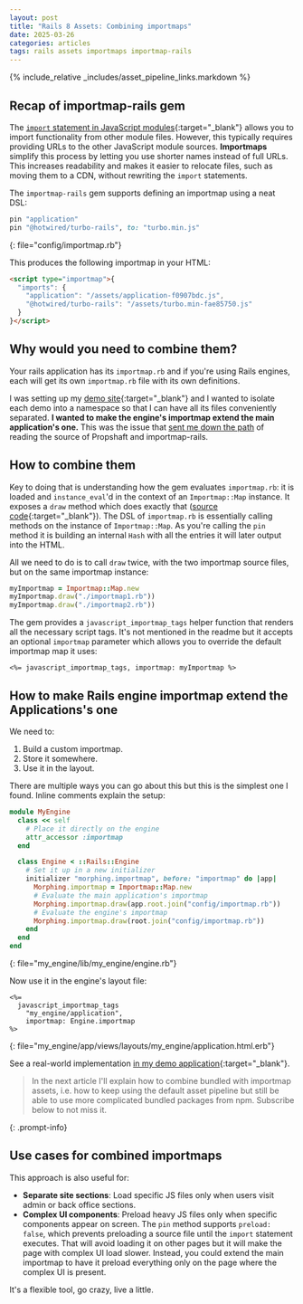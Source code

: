 ```yaml
---
layout: post
title: "Rails 8 Assets: Combining importmaps"
date: 2025-03-26
categories: articles
tags: rails assets importmaps importmap-rails
---
```


{% include_relative _includes/asset_pipeline_links.markdown %}

## Recap of importmap-rails gem

The [`import` statement in JavaScript modules](https://developer.mozilla.org/en-US/docs/Web/JavaScript/Reference/Statements/import){:target="_blank"} allows you to import functionality from other module files. However, this typically requires providing URLs to the other JavaScript module sources. **Importmaps** simplify this process by letting you use shorter names instead of full URLs. This increases readability and makes it easier to relocate files, such as moving them to a CDN, without rewriting the `import` statements.

The `importmap-rails` gem supports defining an importmap using a neat DSL:
```ruby
pin "application"
pin "@hotwired/turbo-rails", to: "turbo.min.js"
```
{: file="config/importmap.rb"}

This produces the following importmap in your HTML:
```html
<script type="importmap">{
  "imports": {
    "application": "/assets/application-f0907bdc.js",
    "@hotwired/turbo-rails": "/assets/turbo.min-fae85750.js"
  }
}</script>
```

## Why would you need to combine them?

Your rails application has its `importmap.rb` and if you're using Rails engines, each will get its own `importmap.rb` file with its own definitions.

I was setting up my [demo site](https://demo.radan.dev/){:target="_blank"} and I wanted to isolate each demo into a namespace so that I can have all its files conveniently separated. **I wanted to make the engine's importmap extend the main application's one.**  This was the issue that [sent me down the path](/articles/rails-assets-propshaft-importmaps) of reading the source of Propshaft and importmap-rails.

## How to combine them

Key to doing that is understanding how the gem evaluates `importmap.rb`: it is loaded and `instance_eval`'d in the context of an `Importmap::Map` instance. It exposes a `draw` method which does exactly that ([source code](https://github.com/rails/importmap-rails/blob/d91d5e134d3f27e2332a8cb2ac015ea03d130621/lib/importmap/map.rb#L13-L26){:target="_blank"}). The DSL of `importmap.rb` is essentially calling methods on the instance of `Importmap::Map`. As you're calling the `pin` method it is building an internal `Hash` with all the entries it will later output into the HTML.

 All we need to do is to call `draw` twice, with the two importmap source files, but on the same importmap instance:
```ruby
myImportmap = Importmap::Map.new
myImportmap.draw("./importmap1.rb"))
myImportmap.draw("./importmap2.rb"))
```

The gem provides a `javascript_importmap_tags` helper function that renders all the necessary script tags.  It's not mentioned in the readme but it accepts an optional `importmap` parameter which allows you to override the default importmap map it uses:

```erb
<%= javascript_importmap_tags, importmap: myImportmap %>
```

## How to make Rails engine importmap extend the Applications's one

We need to:
1. Build a custom importmap.
2. Store it somewhere.
3. Use it in the layout.

There are multiple ways you can go about this but this is the simplest one I found. Inline comments explain the setup:
```ruby
module MyEngine
  class << self
    # Place it directly on the engine
    attr_accessor :importmap
  end

  class Engine < ::Rails::Engine
    # Set it up in a new initializer
    initializer "morphing.importmap", before: "importmap" do |app|
      Morphing.importmap = Importmap::Map.new
      # Evaluate the main application's importmap
      Morphing.importmap.draw(app.root.join("config/importmap.rb"))
      # Evaluate the engine's importmap
      Morphing.importmap.draw(root.join("config/importmap.rb"))
    end
  end
end
```
{: file="my_engine/lib/my_engine/engine.rb"}

Now use it in the engine's layout file:
```erb
<%=
  javascript_importmap_tags
    "my_engine/application",
    importmap: Engine.importmap
%>
```
{: file="my_engine/app/views/layouts/my_engine/application.html.erb"}

See a real-world implementation [in my demo application](https://github.com/radanskoric/demo/blob/ec47a45701bfea85ce9b94014d359987a7c421b0/demos/morphing/lib/morphing/engine.rb#L14-L16){:target="_blank"}.

> In the next article I'll explain how to combine bundled with importmap assets, i.e. how to keep using the default asset pipeline
> but still be able to use more complicated bundled packages from npm. Subscribe below to not miss it.
>
> <script async data-uid="c481ada422" src="https://thoughtful-producer-2834.kit.com/c481ada422/index.js"></script>
{: .prompt-info}


## Use cases for combined importmaps

This approach is also useful for:
* **Separate site sections**: Load specific JS files only when users visit admin or back office sections.
* **Complex UI components**: Preload heavy JS files only when specific components appear on screen. The `pin` method supports `preload: false`, which prevents preloading a source file until the `import` statement executes. That will avoid loading it on other pages but it will make the page with complex UI load slower. Instead, you could extend the main importmap to have it preload everything only on the page where the complex UI is present.

It's a flexible tool, go crazy, live a little.
